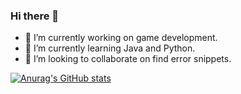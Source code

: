 ### Hi there 👋
- 🔭 I’m currently working on game development.
- 🌱 I’m currently learning Java and Python.
- 👯 I’m looking to collaborate on find error snippets.

[![Anurag's GitHub stats](https://github-readme-stats.vercel.app/api?username=GustavoBorges13)](https://github.com/GustavoBorges13/github-readme-stats)
